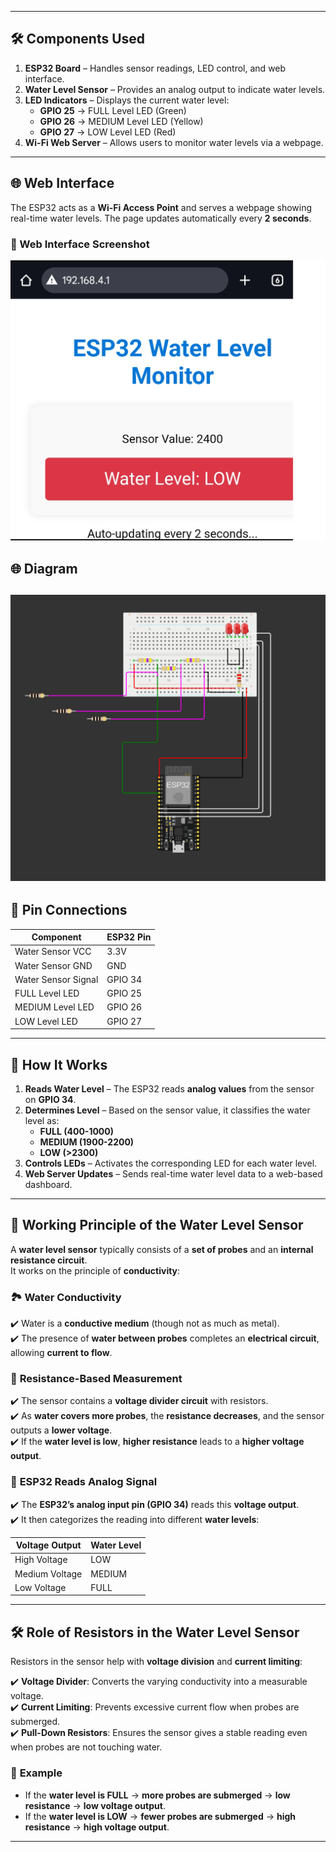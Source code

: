 
---

## 🛠️ Components Used  
1. **ESP32 Board** – Handles sensor readings, LED control, and web interface.  
2. **Water Level Sensor** – Provides an analog output to indicate water levels.  
3. **LED Indicators** – Displays the current water level:
   - **GPIO 25** → FULL Level LED (Green)  
   - **GPIO 26** → MEDIUM Level LED (Yellow)  
   - **GPIO 27** → LOW Level LED (Red)  
4. **Wi-Fi Web Server** – Allows users to monitor water levels via a webpage.  

---

## 🌐 Web Interface  
The ESP32 acts as a **Wi-Fi Access Point** and serves a webpage showing real-time water levels. The page updates automatically every **2 seconds**.  

### **🔗 Web Interface Screenshot**  
[![Web Interface Preview](https://github.com/binayak9932/Project_LAB/blob/main/Water_Level/web.png)](https://github.com/binayak9932/Project_LAB/blob/main/Water_Level/web.png)  

## 🌐 Diagram 
[![Diagram preview](https://github.com/binayak9932/Project_LAB/blob/main/Water_Level/2.png)](https://github.com/binayak9932/Project_LAB/blob/main/Water_Level/2.png)
---

## 📌 Pin Connections  

| Component       | ESP32 Pin |
|---------------|-----------|
| Water Sensor VCC | 3.3V |
| Water Sensor GND | GND |
| Water Sensor Signal | GPIO 34 |
| FULL Level LED | GPIO 25 |
| MEDIUM Level LED | GPIO 26 |
| LOW Level LED | GPIO 27 |

---

## 📜 How It Works  

1. **Reads Water Level** – The ESP32 reads **analog values** from the sensor on **GPIO 34**.  
2. **Determines Level** – Based on the sensor value, it classifies the water level as:
   - **FULL (400-1000)**
   - **MEDIUM (1900-2200)**
   - **LOW (>2300)**
3. **Controls LEDs** – Activates the corresponding LED for each water level.  
4. **Web Server Updates** – Sends real-time water level data to a web-based dashboard.  

---

## 🌊 Working Principle of the Water Level Sensor  

A **water level sensor** typically consists of a **set of probes** and an **internal resistance circuit**.  
It works on the principle of **conductivity**:  

### 🏞️ **Water Conductivity**  

✔️ Water is a **conductive medium** (though not as much as metal).  
✔️ The presence of **water between probes** completes an **electrical circuit**, allowing **current to flow**.  

### 🔋 **Resistance-Based Measurement**  

✔️ The sensor contains a **voltage divider circuit** with resistors.  
✔️ As **water covers more probes**, the **resistance decreases**, and the sensor outputs a **lower voltage**.  
✔️ If the **water level is low**, **higher resistance** leads to a **higher voltage output**.  

### 📡 **ESP32 Reads Analog Signal**  

✔️ The **ESP32’s analog input pin (GPIO 34)** reads this **voltage output**.  
✔️ It then categorizes the reading into different **water levels**:  

| **Voltage Output** | **Water Level** |
|-------------------|---------------|
| High Voltage | LOW |
| Medium Voltage | MEDIUM |
| Low Voltage | FULL |

---

## 🛠️ Role of Resistors in the Water Level Sensor  

Resistors in the sensor help with **voltage division** and **current limiting**:  

✔️ **Voltage Divider**: Converts the varying conductivity into a measurable voltage.  
✔️ **Current Limiting**: Prevents excessive current flow when probes are submerged.  
✔️ **Pull-Down Resistors**: Ensures the sensor gives a stable reading even when probes are not touching water.  

### 🎯 **Example**  

- If the **water level is FULL** → **more probes are submerged** → **low resistance** → **low voltage output**.  
- If the **water level is LOW** → **fewer probes are submerged** → **high resistance** → **high voltage output**.  

---

